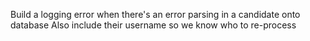 Build a logging error when there's an error parsing in a candidate onto database 
Also include their username so we know who to re-process